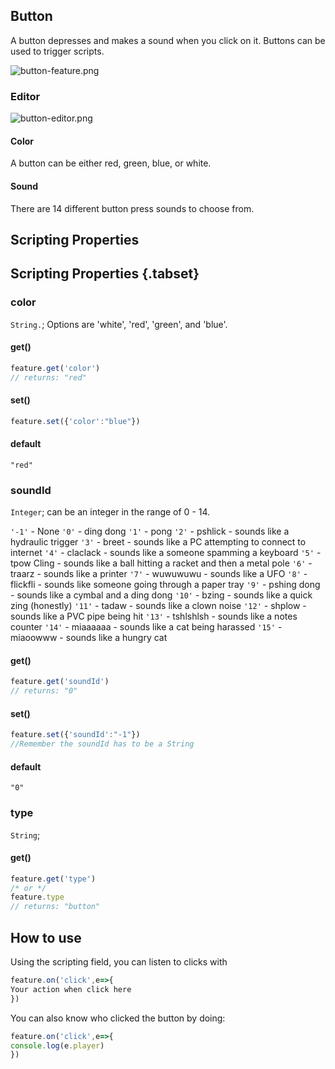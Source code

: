 ##  Button
A button depresses and makes a sound when you click on it. Buttons can be used to trigger scripts.

![button-feature.png](/button-feature.png)

### Editor

![button-editor.png](/button-editor.png)

#### Color

A button can be either red, green, blue, or white.

#### Sound

There are 14 different button press sounds to choose from.

## Scripting Properties
## Scripting Properties {.tabset}
### color
`String.`; Options are 'white', 'red', 'green', and 'blue'.

#### get()

```js
feature.get('color')
// returns: "red"
```

#### set()

```js
feature.set({'color':"blue"})
```

#### default

`"red"`

### soundId
`Integer`; can be an integer in the range of 0 - 14.

`'-1'` - None
`'0'` - ding dong
`'1'` - pong
`'2'` - pshlick - sounds like a hydraulic trigger
`'3'` - breet - sounds like a PC attempting to connect to internet
`'4'` - claclack - sounds like a someone spamming a keyboard
`'5'` - tpow Cling - sounds like a ball hitting a racket and then a metal pole
`'6'` - traarz - sounds like a printer
`'7'` - wuwuwuwu - sounds like a UFO
`'8'` - flickfli - sounds like someone going through a paper tray
`'9'` - pshing dong - sounds like a cymbal and a ding dong
`'10'` - bzing - sounds like a quick zing (honestly)
`'11'` - tadaw - sounds like a clown noise
`'12'` - shplow - sounds like a PVC pipe being hit
`'13'` - tshlshlsh - sounds like a notes counter
`'14'` - miaaaaaa - sounds like a cat being harassed
`'15'` - miaoowww - sounds like a hungry cat

#### get()

```js
feature.get('soundId')
// returns: "0"
```

#### set()

```js
feature.set({'soundId':"-1"})
//Remember the soundId has to be a String
```

#### default

`"0"`

### type
`String`; 

#### get()

```js
feature.get('type')
/* or */
feature.type
// returns: "button"
```

## How to use
Using the scripting field, you can listen to clicks with

```js
feature.on('click',e=>{
Your action when click here
})
```

You can also know who clicked the button by doing:

```js
feature.on('click',e=>{
console.log(e.player)
})
```
